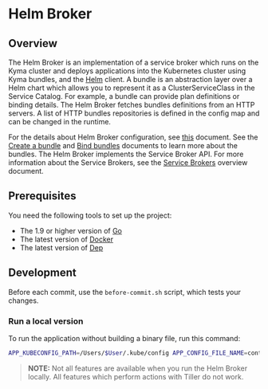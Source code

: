 # Helm Broker

## Overview

The Helm Broker is an implementation of a service broker which runs on the Kyma cluster and deploys applications into the Kubernetes cluster using Kyma bundles, and the [Helm](https://github.com/kubernetes/helm) client. A bundle is an abstraction layer over a Helm chart which allows you to represent it as a ClusterServiceClass in the Service Catalog. For example, a bundle can provide plan definitions or binding details. The Helm Broker fetches bundles definitions from an HTTP servers. A list of HTTP bundles repositories is defined in the config map and can be changed in the runtime.

For the details about Helm Broker configuration, see [this](../../docs/helm-broker/docs/05-04-configure-hb.md) document. See the [Create a bundle](../../docs/helm-broker/docs/03-01-create-bundles.md) and [Bind bundles](../../docs/helm-broker/docs/03-02-bind-bundles.md) documents to learn more about the bundles.
The Helm Broker implements the Service Broker API. For more information about the Service Brokers, see the [Service Brokers](../../docs/service-catalog/docs/13-01-service-brokers.md) overview document.

## Prerequisites

You need the following tools to set up the project:
* The 1.9 or higher version of [Go](https://golang.org/dl/)
* The latest version of [Docker](https://www.docker.com/)
* The latest version of [Dep](https://github.com/golang/dep)


## Development

Before each commit, use the `before-commit.sh` script, which tests your changes.

### Run a local version

To run the application without building a binary file, run this command:

```bash
APP_KUBECONFIG_PATH=/Users/$User/.kube/config APP_CONFIG_FILE_NAME=contrib/minimal-config.yaml  APP_CLUSTER_SERVICE_BROKER_NAME=helm-broker APP_HELM_BROKER_URL=http://localhost:8080 APP_NAMESPACE=kyma-system go run cmd/broker/main.go
```

>**NOTE:**  Not all features are available when you run the Helm Broker locally. All features which perform actions with Tiller do not work.
